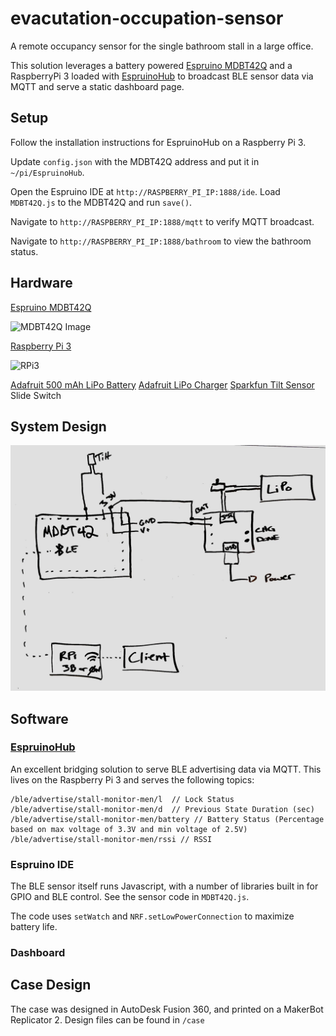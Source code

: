 # evacutation-occupation-sensor

A remote occupancy sensor for the single bathroom stall in a large office.

This solution leverages a battery powered [Espruino MDBT42Q](http://www.espruino.com/MDBT42Q) and a RaspberryPi 3 loaded with [EspruinoHub](https://github.com/espruino/EspruinoHub) to broadcast BLE sensor data via MQTT and serve a static dashboard page.

## Setup

Follow the installation instructions for EspruinoHub on a Raspberry Pi 3.  

Update `config.json` with the MDBT42Q address and put it in `~/pi/EspruinoHub`.

Open the Espruino IDE at `http://RASPBERRY_PI_IP:1888/ide`.  Load `MDBT42Q.js` to the MDBT42Q and run `save()`.

Navigate to `http://RASPBERRY_PI_IP:1888/mqtt` to verify MQTT broadcast.

Navigate to `http://RASPBERRY_PI_IP:1888/bathroom` to view the bathroom status.

## Hardware

[Espruino MDBT42Q](http://www.espruino.com/MDBT42Q)

![MDBT42Q Image](http://www.espruino.com/refimages/MDBT42Q_board.jpg)

[Raspberry Pi 3](https://www.raspberrypi.org/products/raspberry-pi-3-model-b/)

![RPi3](https://www.raspberrypi.org/app/uploads/2017/05/Raspberry-Pi-3-462x322.jpg)

[Adafruit 500 mAh LiPo Battery](https://www.adafruit.com/product/1578)
[Adafruit LiPo Charger](https://github.com/adafruit/Adafruit-MicroLipo-PCB)
[Sparkfun Tilt Sensor](https://www.sparkfun.com/products/10289)
Slide Switch

## System Design

![Whiteboard image of system](doc/whiteboard.jpg)

## Software

### [EspruinoHub](https://github.com/espruino/EspruinoHub)

An excellent bridging solution to serve BLE advertising data via MQTT.  This lives on the Raspberry Pi 3 and serves the following topics:

```
/ble/advertise/stall-monitor-men/l  // Lock Status
/ble/advertise/stall-monitor-men/d  // Previous State Duration (sec)
/ble/advertise/stall-monitor-men/battery // Battery Status (Percentage based on max voltage of 3.3V and min voltage of 2.5V)
/ble/advertise/stall-monitor-men/rssi // RSSI
```

### Espruino IDE

The BLE sensor itself runs Javascript, with a number of libraries built in for GPIO and BLE control.  See the sensor code in `MDBT42Q.js`.

The code uses `setWatch` and `NRF.setLowPowerConnection` to maximize battery life.

### Dashboard

## Case Design

The case was designed in AutoDesk Fusion 360, and printed on a MakerBot Replicator 2.  Design files can be found in `/case`
